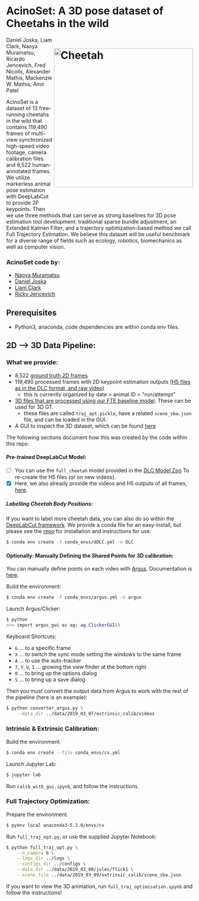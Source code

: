 # AcinoSet: A 3D pose dataset of Cheetahs in the wild<img src="https://images.squarespace-cdn.com/content/v1/57f6d51c9f74566f55ecf271/1608473251355-R6MD2DPAGXD541O6KSPO/ke17ZwdGBToddI8pDm48kDJiRRinvyl0ibURJcD42oMUqsxRUqqbr1mOJYKfIPR7LoDQ9mXPOjoJoqy81S2I8N_N4V1vUb5AoIIIbLZhVYxCRW4BPu10St3TBAUQYVKcQRhUxETRWa-oq147TtIoC7IIYHcXSEvrmlBoYmbrKNZ_GGuik8tacc4P7_d_fn_0/cheetahTurn.png?format=2500w" width="375" title="AcinoSet" alt="Cheetah" align="right" vspace = "50">

Daniel Joska, Liam Clark, Naoya Muramatsu, Ricardo Jericevich, Fred Nicolls, Alexander Mathis, Mackenzie W. Mathis, Amir Patel 


 AcinoSet is a dataset of 13 free-running cheetahs in the wild that contains 119,490 frames of multi-view synchronized high-speed video footage, camera calibration files and 8,522 human-annotated frames. We utilize markerless animal pose estimation with DeepLabCut to provide 2P keypoints. Then we use three methods that can serve as strong baselines for 3D pose estimation tool development: traditional sparse bundle adjustment, an Extended Kalman Filter, and a trajectory optimization-based method we call Full Trajectory Estimation. We believe this dataset will be useful benchmark for a diverse range of fields such as ecology, robotics, biomechanics as well as computer vision.

### AcinoSet code by:
- [Naoya Muramatsu](https://github.com/DenDen047)
- [Daniel Joska](https://github.com/DJoska)
- [Liam Clark](https://github.com/LiamClarkZA)
- [Ricky Jericevich](https://github.com/@rickyjericevich)

## Prerequisites

- Python3, anaconda, code dependencies are within conda env files.

## 2D --> 3D Data Pipeline:

### What we provide: 
- 8,522 [ground truth 2D frames](https://www.dropbox.com/sh/9y3rb9m5n3sbhwh/AACvUBuloEvAUFJFYZ9IqtbLa/data/hand_labeled_data?dl=0&subfolder_nav_tracking=1)
- 119,490 processed frames with 2D keypoint estimation outputs [(H5 files as in the DLC format, and raw video)](https://www.dropbox.com/sh/9y3rb9m5n3sbhwh/AABnfdKGHb0GrfHT7ynqf1APa/data?dl=0&subfolder_nav_tracking=1) 
    - this is currently organized by date > animal ID > "run/attempt"
- [3D files that are processed using our FTE baseline model](https://www.dropbox.com/sh/9y3rb9m5n3sbhwh/AABnfdKGHb0GrfHT7ynqf1APa/data?dl=0&subfolder_nav_tracking=1). These can be used for 3D GT.
   - these files are called `traj_opt.pickle`, have a related `scene_sba.json` file, and can be loaded in the GUI.
- A GUI to inspect the 3D dataset, which can be found [here](https://github.com/African-Robotics-Unit/acinonet_viewer)


The following sections document how this was created by the code within this repo:

#### Pre-trained DeepLabCut Model:

- [ ] You can use the `full_cheetah` model provided in the [DLC Model Zoo](http://modelzoo.deeplabcut.org)  To re-create the H5 files (or on new videos). 
- [X] Here, we also already provide the videos and H5 outputs of all frames, [here]().

##### Labelling Cheetah Body Positions:

If you want to label more cheetah data, you can also do so within the [DeepLabCut framework](https://github.com/DeepLabCut/DeepLabCut). We provide a conda file for an easy-install, but please see the [repo](https://github.com/DeepLabCut/DeepLabCut) for installation and instructions for use.
```sh
$ conda env create -f conda_envs/dDLC.yml -n DLC
```

#### Optionally: Manually Defining the Shared Points for 3D calibration:

You can manually define points on each video with [Argus](http://argus.web.unc.edu/). Documentation is [here](http://argus.web.unc.edu/tutorial/#Clicker).

Build the environment:
```sh
$ conda env create -f conda_envs/argus.yml -n argus
```

Launch Argus/Clicker:
```sh
$ python
>>> import argus_gui as ag; ag.ClickerGUI()
```

Keyboard Shortcuts:
- `G` ... to a specific frame
- `X` ... to switch the sync mode setting the windows to the same frame
- `A` ... to use the auto-tracker
- `7`, `Y`, `U`, `I` ... growing the view finder at the bottom right
- `O` ... to bring up the options dialog
- `S` ... to bring up a save dialog

Then you must convert the output data from Argus to work with the rest of the pipeline (here is an example):
```sh
$ python converter_argus.py \
    --data_dir ../data/2019_03_07/extrinsic_calib/videos
```

### Intrinsic & Extrinsic Calibration:

Build the environment.
```sh
$ conda env create --file conda_envs/cv.yml
```

Launch Jupyter Lab:
```sh
$ jupyter lab
```

Run `calib_with_gui.ipynb`, and follow the instructions.


### Full Trajectory Optimization:

Prepare the environment.
```sh
$ pyenv local anaconda3-5.2.0/envs/cv
```

Run `full_traj_opt.py`, or use the supplied Jupyter Notebook:
```sh
$ python full_traj_opt.py \
    --n_camera 6 \
    --logs_dir ../logs \
    --configs_dir ../configs \
    --data_dir ../data/2019_03_09/jules/flick1 \
    --scene_file ../data/2019_03_09/extrinsic_calib/scene_sba.json
```

If you want to view the 3D animation, run `full_traj_optimisation.ipynb` and follow the instructions!
